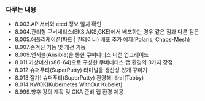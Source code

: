 ### 다루는 내용 
- 8.003.API서버와 etcd 정보 일치 확인
- 8.004.관리형 쿠버네티스(EKS,AKS,GKE)에서 배포하는 경우 같은 점과 다른 점은
- 8.005.애플리케이션(파드 | 컨테이너) 배포 추가 예제(Polaris, Chaos-Mesh)
- 8.007.숨겨진 기능 및 개선 기능
- 8.009.앤서블(Ansible)을 통한 쿠버네티스 버전 업그레이드
- 8.011.가상머신(x86-64)으로 구성한 쿠버네티스 랩 환경의 3가지 장점
- 8.012.슈퍼푸티(SuperPutty) 터미널을 생산성 있게 꾸미기
- 8.013.잘가! 슈퍼푸티(SuperPutty) 환영해! 타비(Tabby) 
- 8.014.KWOK(Kubernetes WithOut Kubelet)
- 8.999.향후 강의 계획 및 CKA 준비 랩 환경 제공
